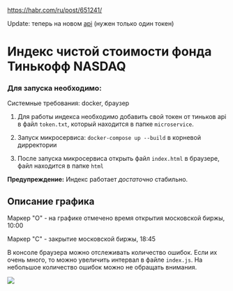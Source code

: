 https://habr.com/ru/post/651241/

Update: теперь на новом [api](https://github.com/Tinkoff/invest-python) (нужен только один токен)

# Индекс чистой стоимости фонда Тинькофф NASDAQ

### Для запуска необходимо:

Системные требования: docker, браузер

1. Для работы индекса необходимо добавить свой токен от тиньков api в файл `token.txt`, который находится в папке `microservice`.

2. Запуск микросервиса: `docker-compose up --build` в корневой дирректории

3. После запуска микросервиса открыть файл `index.html` в браузере, файл находится в папке `html` 

**Предупреждение:** Индекс работает *достаточно* стабильно.

## Описание графика

Маркер "O" - на графике отмечено время открытия московской биржы, 10:00

Маркер "C" - закрытие московской биржы, 18:45

В консоле браузера можно отслеживать количество ошибок. Если их очень много, то можно увеличить интервал в файле `index.js`. На небольшое количество ошибок можно не обращать внимания.

![](https://habrastorage.org/webt/e9/q_/pj/e9q_pjzclpzz9imf7m-7wpompzu.png)
